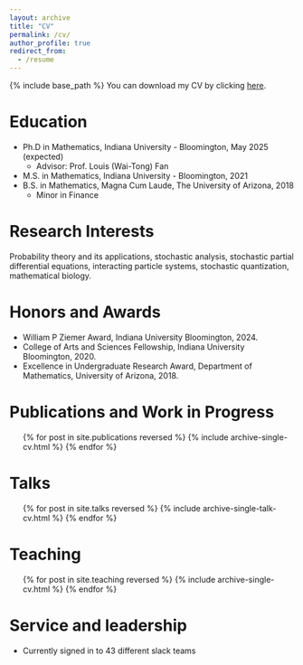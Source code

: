 ```yaml
---
layout: archive
title: "CV"
permalink: /cv/
author_profile: true
redirect_from:
  - /resume
---
```


{% include base_path %}
You can download my CV by clicking [here](/files/CV.pdf).

Education
===
* Ph.D in Mathematics, Indiana University - Bloomington, May 2025 (expected)
  * Advisor: Prof. Louis (Wai-Tong) Fan
* M.S. in Mathematics, Indiana University - Bloomington, 2021
* B.S. in Mathematics, Magna Cum Laude, The University of Arizona, 2018
  * Minor in Finance

Research Interests
===
Probability theory and its applications, stochastic analysis, stochastic partial differential equations, interacting particle
systems, stochastic quantization, mathematical biology.
  
Honors and Awards
===
* William P Ziemer Award, Indiana University Bloomington, 2024.
* College of Arts and Sciences Fellowship, Indiana University Bloomington, 2020.
* Excellence in Undergraduate Research Award, Department of Mathematics, University of Arizona, 2018.



Publications and Work in Progress
===
  <ul>{% for post in site.publications reversed %}
    {% include archive-single-cv.html %}
  {% endfor %}</ul>
  
Talks
===
  <ul>{% for post in site.talks reversed %}
    {% include archive-single-talk-cv.html  %}
  {% endfor %}</ul>
  
Teaching
===
  <ul>{% for post in site.teaching reversed %}
    {% include archive-single-cv.html %}
  {% endfor %}</ul>
  
Service and leadership
===
* Currently signed in to 43 different slack teams
